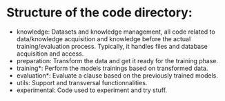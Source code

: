# Structure of the code directory:

* knowledge: Datasets and knowledge management, all code related to data/knowledge acquisition and knowledge before the actual training/evaluation process. Typically, it handles files and database acquisition and access.
* preparation: Transform the data and get it ready for the training phase.
* training*: Perform the models trainings based on transformed data.
* evaluation*: Evaluate a clause based on the previously trained models.
* utils: Support and transversal functionnalities.
* experimental: Code used to experiment and try stuff.
